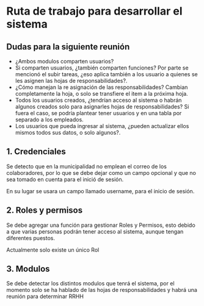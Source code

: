 # Ruta de trabajo para desarrollar el sistema

## Dudas para la siguiente reunión
- ¿Ambos modulos comparten usuarios?
- Si comparten usuarios, ¿también comparten funciones?
    Por parte se mencionó el subir tareas, ¿eso aplica también a los usuario a
    quienes se les asignen las hojas de responsabilidades?.
- ¿Cómo manejan la re asignación de las responsabilidades?
    Cambian completamente la hoja, o solo se transfiere el item a la próxima hoja.
- Todos los usuarios creados, ¿tendrían acceso al sistema o habrán algunos creados solo
    para asignarles hojas de responsabilidades?
    Si fuera el caso, se podría plantear tener usuarios y en una tabla por separado a los
    empleados.
- Los usuarios que pueda ingresar al sistema, ¿pueden actualizar ellos mismos todos sus datos, 
    o solo algunos?.

## 1. Credenciales
Se detecto que en la municipalidad no emplean el correo de los colaboradores, por lo que se debe dejar como un campo opcional y que no sea tomado en cuenta para el inició de sesión.

En su lugar se usara un campo llamado username, para el inicio de sesión.

## 2. Roles y permisos
Se debe agregar una función para gestionar Roles y Permisos, esto debido a que varias personas podrán tener acceso al sistema, aunque tengan diferentes puestos.

Actualmente solo existe un único Rol

## 3. Modulos
Se debe detectar los distintos modulos que tenrá el sistema, por el momento solo se ha hablado de las hojas de responsabilidades y habrá una reunión para determinar RRHH